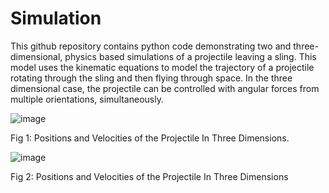 # Simulation
This github repository contains python code demonstrating two and three-dimensional, physics based simulations of a projectile leaving a sling. This model uses the kinematic equations to model the trajectory of a projectile rotating through the sling and then flying through space. In the three dimensional case, the projectile can be controlled with angular forces from multiple orientations, simultaneously. 

![image](https://github.com/StephenThacker/Simulation/assets/35053174/940b3e12-151c-4646-8d69-149945145b62)

Fig 1: Positions and Velocities of the Projectile In Three Dimensions.

![image](https://github.com/StephenThacker/Simulation/assets/35053174/4e0398d6-092f-43e2-9c3f-dddd219ebb3d) 

Fig 2: Positions and Velocities of the Projectile In Three Dimensions
